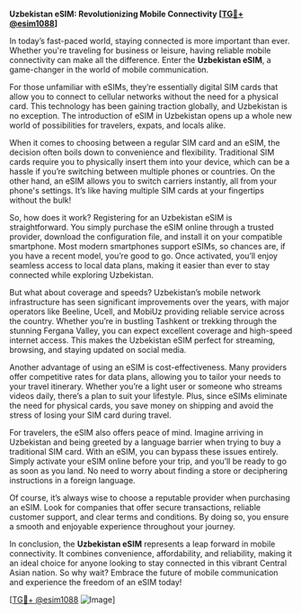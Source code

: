**Uzbekistan eSIM: Revolutionizing Mobile Connectivity [[TG💪+ @esim1088](https://t.me/s/esim1088)]**

In today’s fast-paced world, staying connected is more important than ever. Whether you're traveling for business or leisure, having reliable mobile connectivity can make all the difference. Enter the **Uzbekistan eSIM**, a game-changer in the world of mobile communication. 

For those unfamiliar with eSIMs, they’re essentially digital SIM cards that allow you to connect to cellular networks without the need for a physical card. This technology has been gaining traction globally, and Uzbekistan is no exception. The introduction of eSIM in Uzbekistan opens up a whole new world of possibilities for travelers, expats, and locals alike.

When it comes to choosing between a regular SIM card and an eSIM, the decision often boils down to convenience and flexibility. Traditional SIM cards require you to physically insert them into your device, which can be a hassle if you’re switching between multiple phones or countries. On the other hand, an eSIM allows you to switch carriers instantly, all from your phone's settings. It’s like having multiple SIM cards at your fingertips without the bulk!

So, how does it work? Registering for an Uzbekistan eSIM is straightforward. You simply purchase the eSIM online through a trusted provider, download the configuration file, and install it on your compatible smartphone. Most modern smartphones support eSIMs, so chances are, if you have a recent model, you’re good to go. Once activated, you’ll enjoy seamless access to local data plans, making it easier than ever to stay connected while exploring Uzbekistan.

But what about coverage and speeds? Uzbekistan’s mobile network infrastructure has seen significant improvements over the years, with major operators like Beeline, Ucell, and MobiUz providing reliable service across the country. Whether you’re in bustling Tashkent or trekking through the stunning Fergana Valley, you can expect excellent coverage and high-speed internet access. This makes the Uzbekistan eSIM perfect for streaming, browsing, and staying updated on social media.

Another advantage of using an eSIM is cost-effectiveness. Many providers offer competitive rates for data plans, allowing you to tailor your needs to your travel itinerary. Whether you’re a light user or someone who streams videos daily, there’s a plan to suit your lifestyle. Plus, since eSIMs eliminate the need for physical cards, you save money on shipping and avoid the stress of losing your SIM card during travel.

For travelers, the eSIM also offers peace of mind. Imagine arriving in Uzbekistan and being greeted by a language barrier when trying to buy a traditional SIM card. With an eSIM, you can bypass these issues entirely. Simply activate your eSIM online before your trip, and you’ll be ready to go as soon as you land. No need to worry about finding a store or deciphering instructions in a foreign language.

Of course, it’s always wise to choose a reputable provider when purchasing an eSIM. Look for companies that offer secure transactions, reliable customer support, and clear terms and conditions. By doing so, you ensure a smooth and enjoyable experience throughout your journey.

In conclusion, the **Uzbekistan eSIM** represents a leap forward in mobile connectivity. It combines convenience, affordability, and reliability, making it an ideal choice for anyone looking to stay connected in this vibrant Central Asian nation. So why wait? Embrace the future of mobile communication and experience the freedom of an eSIM today! 

[[TG💪+ @esim1088](https://t.me/s/esim1088) ![Image](https://i.postimg.cc/Y0z9fWf4/image.png)]